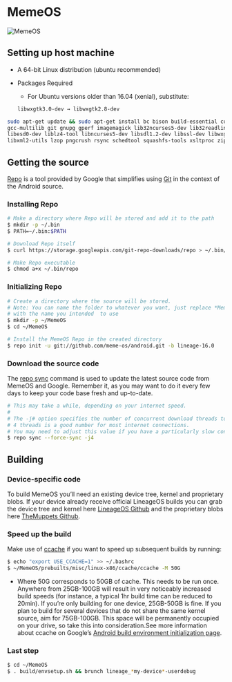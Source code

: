 # MemeOS

![MemeOS](https://res.cloudinary.com/chankruze/image/upload/v1554431037/github/meme-os-logo-2.svg)

## Setting up host machine

- A 64-bit Linux distribution (ubuntu recommended)

- Packages Required
  - For Ubuntu versions older than 16.04 (xenial), substitute:
   ```bash
   libwxgtk3.0-dev → libwxgtk2.8-dev
   ```
```bash
sudo apt-get update && sudo apt-get install bc bison build-essential curl flex g++-multilib
gcc-multilib git gnupg gperf imagemagick lib32ncurses5-dev lib32readline-dev lib32z1-dev
libesd0-dev liblz4-tool libncurses5-dev libsdl1.2-dev libssl-dev libwxgtk3.0-dev libxml2
libxml2-utils lzop pngcrush rsync schedtool squashfs-tools xsltproc zip zlib1g-dev
```

## Getting the source

[Repo](http://source.android.com/source/developing.html) is a tool provided by Google that
simplifies using [Git](http://git-scm.com/book) in the context of the Android source.

### Installing Repo

```bash
# Make a directory where Repo will be stored and add it to the path
$ mkdir -p ~/.bin
$ PATH=~/.bin:$PATH

# Download Repo itself
$ curl https://storage.googleapis.com/git-repo-downloads/repo > ~/.bin/repo

# Make Repo executable
$ chmod a+x ~/.bin/repo
```

### Initializing Repo

```bash
# Create a directory where the source will be stored.
# Note: You can name the folder to whatever you want, just replace *MemeOS*
# with the name you intended  to use
$ mkdir -p ~/MemeOS
$ cd ~/MemeOS

# Install the MemeOS Repo in the created directory
$ repo init -u git://github.com/meme-os/android.git -b lineage-16.0
```

### Download the source code

The [repo sync](https://source.android.com/source/downloading) command is used to update
the latest source code from MemeOS and Google. Remember it, as you may want to do it 
every few days to keep your code base fresh and up-to-date.

```bash
# This may take a while, depending on your internet speed.
#
# The -j# option specifies the number of concurrent download threads to run.
# 4 threads is a good number for most internet connections.
# You may need to adjust this value if you have a particularly slow connection.
$ repo sync --force-sync -j4
```
## Building

### Device-specific code ###

To build MemeOS you’ll need an existing device tree, kernel and proprietary blobs. 
If your device already receive official LineageOS builds you can grab the device tree 
and kernel here [LineageOS Github](https://github.com/LineageOS) and the proprietary 
blobs here [TheMuppets Github](https://github.com/themuppets).

### Speed up the build

Make use of [ccache](https://ccache.samba.org/) if you want to speed up subsequent
builds by running:

```bash
$ echo "export USE_CCACHE=1" >> ~/.bashrc
$ ~/MemeOS/prebuilts/misc/linux-x86/ccache/ccache -M 50G
```

* Where 50G corresponds to 50GB of cache. This needs to be run once. Anywhere from
25GB-100GB will result in very noticeably increased build speeds (for instance, a typical 
1hr build time can be reduced to 20min). If you’re only building for one device,
25GB-50GB is fine. If you plan to build for several devices that do not share the 
same kernel source, aim for 75GB-100GB. This space will be permanently occupied 
on your drive, so take this into consideration.See more information about ccache 
on Google’s [Android build environment initialization page](https://source.android.com/source/initializing.html#setting-up-ccache).

### Last step

```bash
$ cd ~/MemeOS
$ . build/envsetup.sh && brunch lineage_*my-device*-userdebug
```